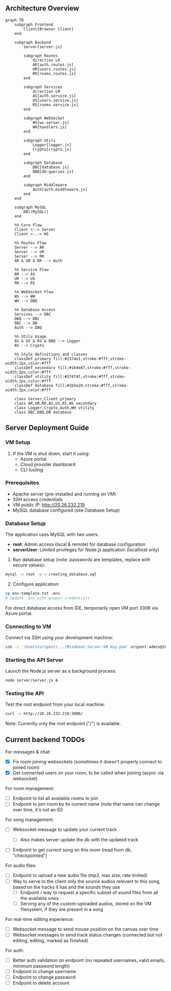 ## Architecture Overview

```mermaid
graph TB
    subgraph Frontend
        Client[Browser Client]
    end

    subgraph Backend
        Server[server.js]
        
        subgraph Routes
            direction LR
            AR[auth.routes.js]
            UR[users.routes.js]
            RR[rooms.routes.js]
        end
        
        subgraph Services
            direction LR
            AS[auth.service.js]
            US[users.service.js]
            RS[rooms.service.js]
        end
        
        subgraph WebSocket
            WS[ws-server.js]
            WH[handlers.js]
        end
        
        subgraph Utils
            Logger[logger.js]
            Crypto[crypto.js]
        end
        
        subgraph Database
            DBC[database.js]
            DBQ[db-queries.js]
        end
        
        subgraph Middleware
            Auth[auth.middleware.js]
        end
    end

    subgraph MySQL
        DB[(MySQL)]
    end

    %% Core Flow
    Client <--> Server
    Client <-.-> WS
    
    %% Routes Flow
    Server --> AR
    Server --> UR
    Server --> RR
    AR & UR & RR --> Auth

    %% Service Flow
    AR --> AS
    UR --> US
    RR --> RS
    
    %% WebSocket Flow
    WS --> WH
    WH --> DBQ
    
    %% Database Access
    Services --> DBC
    DBQ --> DBC
    DBC --> DB
    Auth --> DBQ
    
    %% Utils Usage
    AS & US & RS & DBQ --> Logger
    AS --> Crypto
    
    %% Style definitions and classes
    classDef primary fill:#2374e1,stroke:#fff,stroke-width:2px,color:#fff
    classDef secondary fill:#164e87,stroke:#fff,stroke-width:2px,color:#fff
    classDef utility fill:#37474f,stroke:#fff,stroke-width:2px,color:#fff
    classDef database fill:#1b5e20,stroke:#fff,stroke-width:2px,color:#fff
    
    class Server,Client primary
    class AR,UR,RR,AS,US,RS,WS secondary
    class Logger,Crypto,Auth,WH utility
    class DBC,DBQ,DB database
```

## Server Deployment Guide

### VM Setup
1. If the VM is shut down, start it using:
    - Azure portal
    - Cloud provider dashboard
    - CLI tooling

### Prerequisites
- Apache server (pre-installed and running on VM)
- SSH access credentials
- VM public IP: http://20.26.232.219
- MySQL database configured (see Database Setup)

### Database Setup
The application uses MySQL with two users:
- **root**: Admin access (local & remote) for database configuration
- **serverUser**: Limited privileges for Node.js application (localhost only)

1. Run database setup (note: passwords are templates, replace with secure values):
```bash
mysql -u root -p < creating_database.sql
```

2. Configure application:
```bash
cp env-template.txt .env
# Update .env with proper credentials
```

For direct database access from IDE, temporarily open VM port 3306 via Azure portal.

### Connecting to VM
Connect via SSH using your development machine:

```bash
ssh -i '/Users/uripont/.../Mixabeat-Server-VM_key.pem' uripont-admin@20.26.232.219
```

### Starting the API Server
Launch the Node.js server as a background process:

```bash
node server/server.js &
```

### Testing the API
Test the root endpoint from your local machine:

```bash
curl -v http://20.26.232.219:3000/
```

Note: Currently only the root endpoint ("/") is available.

## Current backend TODOs

For messages & chat:
- [x] Fix room joining websockets (sometimes it doesn't properly connect to joined room)
- [x] Get connected users on your room, to be called when joining (async via websocket)

For room management:
- [ ] Endpoint to list all available rooms to join
- [ ] Endpoint to join room by its current name (note that name can change over time, it's not an ID)

For song management:
- [ ] Websocket message to update your current track
    - [ ] Also makes server update the db with the updated track
- [ ] Endpoint to get current song on this room (read from db, "checkpointed")


For audio files:
- [ ] Endpoint to upload a new audio file (mp3, max size, rate limited)
- [ ] Way to serve to the client only the source audios relevant to this song, based on the tracks it has and the sounds they use   
    - [ ] Endpoint / way to request a specific subset of sound files from all the available ones
    - [ ] Serving any of the custom-uploaded audios, stored on the VM filesystem, if they are present in a song

For real-time editing experience:
- [ ] Websocket message to send mouse position on the canvas over time
- [ ] Websocket messages to send track status changes (connected but not editing, editing, marked as finished)

For auth:
- [ ] Better auth validation on endpoint (no repeated usernames, valid emails, minimum password length)
- [ ] Endpoint to change username
- [ ] Endpoint to change password
- [ ] Endpoint to delete account
